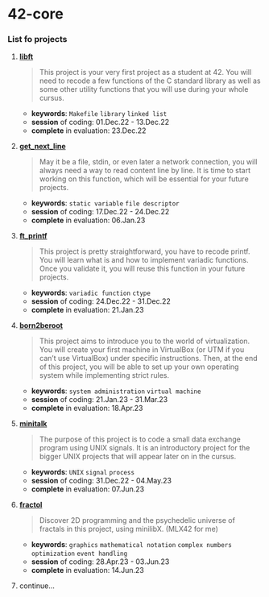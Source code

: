 # 42-core

### List fo projects

1. [**libft**](https://github.com/san-ghun/42-core/tree/main/libft)

   > This project is your very first project as a student at 42. You will need to recode a few functions of the C standard library as well as some other utility functions that you will use during your whole cursus.

   - **keywords**: `Makefile` `library` `linked list`
   - **session** of coding: 01.Dec.22 - 13.Dec.22
   - **complete** in evaluation: 23.Dec.22

1. [**get_next_line**](https://github.com/san-ghun/42-core/tree/main/get_next_line)

   > May it be a file, stdin, or even later a network connection, you will always need a way to read content line by line. It is time to start working on this function, which will be essential for your future projects.

   - **keywords**: `static variable` `file descriptor`
   - **session** of coding: 17.Dec.22 - 24.Dec.22
   - **complete** in evaluation: 06.Jan.23

1. [**ft_printf**](https://github.com/san-ghun/42-core/tree/main/ft_printf)

   > This project is pretty straightforward, you have to recode printf. You will learn what is and how to implement variadic functions. Once you validate it, you will reuse this function in your future projects.

   - **keywords**: `variadic function` `ctype`
   - **session** of coding: 24.Dec.22 - 31.Dec.22
   - **complete** in evaluation: 21.Jan.23

1. [**born2beroot**](https://github.com/san-ghun/42-core/tree/main/born2beroot)

   > This project aims to introduce you to the world of virtualization. You will create your first machine in VirtualBox (or UTM if you can’t use VirtualBox) under specific instructions. Then, at the end of this project, you will be able to set up your own operating system while implementing strict rules.

   - **keywords**: `system administration` `virtual machine`
   - **session** of coding: 21.Jan.23 - 31.Mar.23
   - **complete** in evaluation: 18.Apr.23

1. [**minitalk**](https://github.com/san-ghun/42-core/tree/main/minitalk)

   > The purpose of this project is to code a small data exchange program using UNIX signals. It is an introductory project for the bigger UNIX projects that will appear later on in the cursus.

   - **keywords**: `UNIX` `signal` `process`
   - **session** of coding: 31.Dec.22 - 04.May.23
   - **complete** in evaluation: 07.Jun.23

1. [**fractol**](https://github.com/san-ghun/42-core/tree/main/fractol)

   > Discover 2D programming and the psychedelic universe of fractals in this project, using minilibX. (MLX42 for me)

   - **keywords**: `graphics` `mathematical notation` `complex numbers` `optimization` `event handling`
   - **session** of coding: 28.Apr.23 - 03.Jun.23
   - **complete** in evaluation: 14.Jun.23

1. continue...
